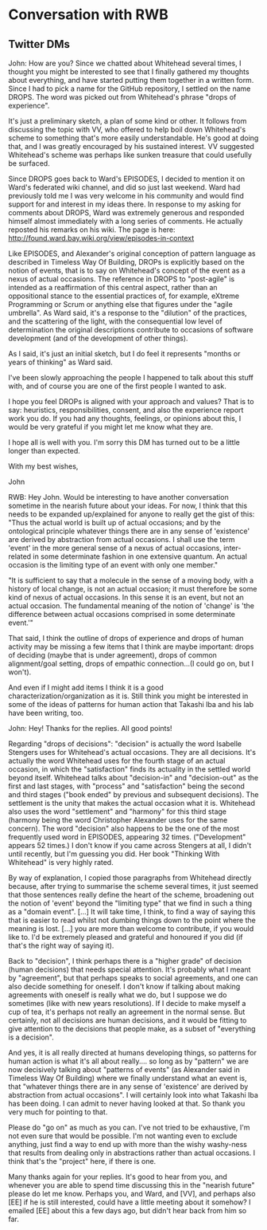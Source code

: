 # Conversation with RWB

## Twitter DMs

John: How are you? Since we chatted about Whitehead several times, I thought you might be interested to see that I finally gathered my thoughts about everything, and have started putting them together in a written form. Since I had to pick a name for the GitHub repository, I settled on the name DROPS. The word was picked out from Whitehead's phrase "drops of experience". 

It's just a preliminary sketch, a plan of some kind or other. It follows from discussing the topic with VV, who offered to help boil down Whitehead's scheme to something that's more easily understandable. He's good at doing that, and I was greatly encouraged by his sustained interest. VV suggested Whitehead's scheme was perhaps like sunken treasure that could usefully be surfaced.

Since DROPS goes back to Ward's EPISODES, I decided to mention it on Ward's federated wiki channel, and did so just last weekend. Ward had previously told me I was very welcome in his community and would find support for and interest in my ideas there. In response to my asking for comments about DROPS, Ward was extremely generous and responded himself almost immediately with a long series of comments. He actually reposted his remarks on his wiki. The page is here:
http://found.ward.bay.wiki.org/view/episodes-in-context

Like EPISODES, and Alexander's original conception of pattern language as described in Timeless Way Of Building, DROPs is explicitly based on the notion of events, that is to say on Whitehead's concept of the event as a nexus of actual occasions. The reference in DROPS to "post-agile" is intended as a reaffirmation of this central aspect, rather than an oppositional stance to the essential practices of, for example, eXtreme Programming or Scrum or anything else that figures under the "agile umbrella". As Ward said, it's a response to the "dilution" of the practices, and the scattering of the light, with the consequential low level of determination the original descriptions contribute to occasions of software development (and of the development of other things).

As I said, it's just an initial sketch, but I do feel it represents "months or years of thinking" as Ward said.

I've been slowly approaching the people I happened to talk about this stuff with, and of course you are one of the first people I wanted to ask.

I hope you feel DROPs is aligned with your approach and values? That is to say: heuristics, responsibilities, consent, and also the experience report work you do. If you had any thoughts, feelings, or opinions about this, I would be very grateful if you might let me know what they are.

I hope all is well with you. I'm sorry this DM has turned out to be a little longer than expected. 

With my best wishes,

John


RWB: Hey John. Would be interesting to have another conversation sometime in the nearish future about your ideas. For now, I think that this needs to be expanded up/explained for anyone to really get the gist of this: "Thus the actual world is built up of actual occasions; and by the ontological principle whatever things there are in any sense of 'existence' are derived by abstraction from actual occasions. I shall use the term 'event' in the more general sense of a nexus of actual occasions, inter-related in some determinate fashion in one extensive quantum. An actual occasion is the limiting type of an event with only one member."

"It is sufficient to say that a molecule in the sense of a moving body, with a history of local change, is not an actual occasion; it must therefore be some kind of nexus of actual occasions. In this sense it is an event, but not an actual occasion. The fundamental meaning of the notion of 'change' is 'the difference between actual occasions comprised in some determinate event.'"

That said, I think the outline of drops of experience and drops of human activity may be missing a few items that I think are maybe important: drops of deciding (maybe that is under agreement), drops of common alignment/goal setting, drops of empathic connection...(I could go on, but I won't).

And even if I might add items I think it is a good characterization/organization as it is. Still think you might be interested in some of the ideas of patterns for human action that Takashi Iba and his lab have been writing, too.

John: Hey! Thanks for the replies. All good points!

Regarding "drops of decisions": "decision" is actually the word Isabelle Stengers uses for Whitehead's actual occasions. They are all decisions. It's actually the word Whitehead uses for the fourth stage of an actual occasion, in which the "satisfaction" finds its actuality in the settled world beyond itself. Whitehead talks about "decision-in" and "decision-out" as the first and last stages, with "process" and "satisfaction" being the second and third stages ("book ended" by previous and subsequent decisions). The settlement is the unity that makes the actual occasion what it is. Whitehead also uses the word "settlement" and "harmony" for this third stage (harmony being the word Christopher Alexander uses for the same concern). The word "decision" also happens to be the one of the most frequently used word in EPISODES, appearing 32 times. ("Development" appears 52 times.) I don't know if you came across Stengers at all, I didn't until recently, but I'm guessing you did. Her book "Thinking With Whitehead" is very highly rated.

By way of explanation, I copied those paragraphs from Whitehead directly because, after trying to summarise the scheme several times, it just seemed that those sentences really define the heart of the scheme, broadening out the notion of 'event' beyond the "limiting type" that we find in such a thing as a "domain event". [...] It will take time, I think, to find a way of saying this that is easier to read whilst not dumbing things down to the point where the meaning is lost. [...] you are more than welcome to contribute, if you would like to. I'd be extremely pleased and grateful and honoured if you did (if that's the right way of saying it).

Back to "decision", I think perhaps there is a "higher grade" of decision (human decisions) that needs special attention. It's probably what I meant by "agreement", but that perhaps speaks to social agreements, and one can also decide something for oneself. I don't know if talking about making agreements with oneself is really what we do, but I suppose we do sometimes (like with new years resolutions). If I decide to make myself a cup of tea, it's perhaps not really an agreement in the normal sense. But certainly, not all decisions are human decisions, and it would be fitting to give attention to the decisions that people make, as a subset of "everything is a decision".

And yes, it is all really directed at humans developing things, so patterns for human action is what it's all about really.... so long as by "pattern" we are now decisively talking about "patterns of events" (as Alexander said in Timeless Way Of Building) where we finally understand what an event is, that "whatever things there are in any sense of 'existence' are derived by abstraction from actual occasions". I will certainly look into what Takashi Iba has been doing. I can admit to never having looked at that. So thank you very much for pointing to that.

Please do "go on" as much as you can. I've not tried to be exhaustive, I'm not even sure that would be possible. I'm not wanting even to exclude anything, just find a way to end up with more than the wishy washy-ness that results from dealing only in abstractions rather than actual occasions. I think that's the "project" here, if there is one.

Many thanks again for your replies. It's good to hear from you, and whenever you are able to spend time discussing this in the "nearish future" please do let me know. Perhaps you, and Ward, and [VV], and perhaps also [EE] if he is still interested, could have a little meeting about it somehow? I emailed [EE] about this a few days ago, but didn't hear back from him so far.

